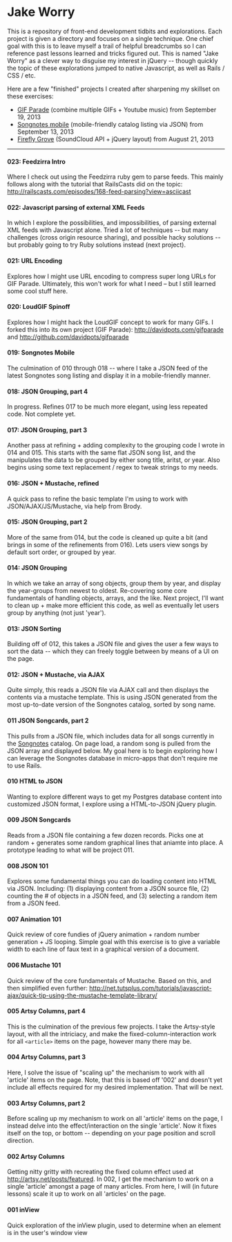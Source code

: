 # Jake Worry

This is a repository of front-end development tidbits and explorations. Each project is given a directory and focuses on a single technique. One chief goal with this is to leave myself a trail of helpful breadcrumbs so I can reference past lessons learned and tricks figured out. This is named "Jake Worry" as a clever way to disguise my interest in jQuery -- though quickly the topic of these explorations jumped to native Javascript, as well as Rails / CSS / etc.

Here are a few "finished" projects I created after sharpening my skillset on these exercises:

- <a href="http://davidpots.com/gifparade">GIF Parade</a> (combine multiple GIFs + Youtube music) from September 19, 2013
- <a href="http://davidpots.com/jakeworry/019-JSON-Songnotes-Mobile/019.html">Songnotes mobile</a> (mobile-friendly catalog listing via JSON) from September 13, 2013
- <a href="http://davidpots.com/fireflygrove/">Firefly Grove</a> (SoundCloud API + jQuery layout) from August 21, 2013

---

#### 023: Feedzirra Intro
Where I check out using the Feedzirra ruby gem to parse feeds. This mainly follows along with the tutorial that RailsCasts did on the topic: http://railscasts.com/episodes/168-feed-parsing?view=asciicast

#### 022: Javascript parsing of external XML Feeds
In which I explore the possibilities, and impossibilities, of parsing external XML feeds with Javascript alone. Tried a lot of techniques -- but many challenges (cross origin resource sharing), and possible hacky solutions -- but probably going to try Ruby solutions instead (next project).

#### 021: URL Encoding
Explores how I might use URL encoding to compress super long URLs for GIF Parade. Ultimately, this won't work for what I need – but I still learned some cool stuff here.

#### 020: LoudGIF Spinoff
Explores how I might hack the LoudGIF concept to work for many GIFs. I forked this into its own project (GIF Parade): http://davidpots.com/gifparade and http://github.com/davidpots/gifparade

#### 019: Songnotes Mobile
The culmination of 010 through 018 -- where I take a JSON feed of the latest Songnotes song listing and display it in a mobile-friendly manner.

#### 018: JSON Grouping, part 4
In progress. Refines 017 to be much more elegant, using less repeated code. Not complete yet.

#### 017: JSON Grouping, part 3
Another pass at refining + adding complexity to the grouping code I wrote in 014 and 015. This starts with the same flat JSON song list, and the manipulates the data to be grouped by either song title, aritst, or year. Also begins using some text replacement / regex to tweak strings to my needs.

#### 016: JSON + Mustache, refined
A quick pass to refine the basic template I'm using to work with JSON/AJAX/JS/Mustache, via help from Brody.

#### 015: JSON Grouping, part 2
More of the same from 014, but the code is cleaned up quite a bit (and brings in some of the refinements from 016). Lets users view songs by default sort order, or grouped by year.

#### 014: JSON Grouping
In which we take an array of song objects, group them by year, and display the year-groups from newest to oldest. Re-covering some core fundamentals of handling objects, arrays, and the like. Next project, I'll want to clean up + make more efficient this code, as well as eventually let users group by anything (not just 'year').

#### 013: JSON Sorting
Building off of 012, this takes a JSON file and gives the user a few ways to sort the data -- which they can freely toggle between by means of a UI on the page.

#### 012: JSON + Mustache, via AJAX
Quite simply, this reads a JSON file via AJAX call and then displays the contents via a mustache template. This is using JSON generated from the most up-to-date version of the Songnotes catalog, sorted by song name.

#### 011 JSON Songcards, part 2
This pulls from a JSON file, which includes data for all songs currently in the <a href="http://www.songnotes.cc">Songnotes</a> catalog. On page load, a random song is pulled from the JSON array and displayed below. My goal here is to begin exploring how I can leverage the Songnotes database in micro-apps that don't require me to use Rails.

#### 010 HTML to JSON
Wanting to explore different ways to get my Postgres database content into customized JSON format, I explore using a HTML-to-JSON jQuery plugin.

#### 009 JSON Songcards
Reads from a JSON file containing a few dozen records. Picks one at random + generates some random graphical lines that aniamte into place. A prototype leading to what will be project 011.

#### 008 JSON 101

Explores some fundamental things you can do loading content into HTML via JSON. Including: (1) displaying content from a JSON source file, (2) counting the # of objects in a JSON feed, and (3) selecting a random item from a JSON feed.

#### 007 Animation 101

Quick review of core fundies of jQuery animation + random number generation + JS looping. Simple goal with this exercise is to give a variable width to each line of faux text in a graphical version of a document.

#### 006 Mustache 101

Quick review of the core fundamentals of Mustache. Based on this, and then simplified even further: http://net.tutsplus.com/tutorials/javascript-ajax/quick-tip-using-the-mustache-template-library/

#### 005 Artsy Columns, part 4

This is the culmination of the previous few projects. I take the Artsy-style layout, with all the intriciacy, and make the fixed-column-interaction work for all `<article>` items on the page, however many there may be.

#### 004 Artsy Columns, part 3

Here, I solve the issue of "scaling up" the mechanism to work with all 'article' items on the page. Note, that this is based off '002' and doesn't yet include all effects required for my desired implementation. That will be next.

#### 003 Artsy Columns, part 2

Before scaling up my mechanism to work on all 'article' items on the page, I instead delve into the effect/interaction on the single 'article'. Now it fixes itself on the top, or bottom -- depending on your page position and scroll direction.

#### 002 Artsy Columns

Getting nitty gritty with recreating the fixed column effect used at http://artsy.net/posts/featured. In 002, I get the mechanism to work on a single 'article' amongst a page of many articles. From here, I will (in future lessons) scale it up to work on all 'articles' on the page.

#### 001 inView

Quick exploration of the inView plugin, used to determine when an element is in the user's window view